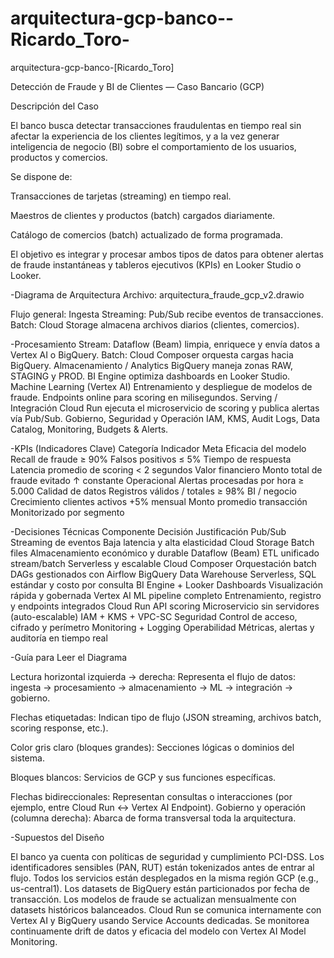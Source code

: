 # arquitectura-gcp-banco--Ricardo_Toro-
arquitectura-gcp-banco-[Ricardo_Toro]

Detección de Fraude y BI de Clientes — Caso Bancario (GCP)

Descripción del Caso

El banco busca detectar transacciones fraudulentas en tiempo real sin afectar la experiencia de los clientes legítimos, y a la vez generar inteligencia de negocio (BI) sobre el comportamiento de los usuarios, productos y comercios.

Se dispone de:

Transacciones de tarjetas (streaming) en tiempo real.

Maestros de clientes y productos (batch) cargados diariamente.

Catálogo de comercios (batch) actualizado de forma programada.

El objetivo es integrar y procesar ambos tipos de datos para obtener alertas de fraude instantáneas y tableros ejecutivos (KPIs) en Looker Studio o Looker.

-Diagrama de Arquitectura
Archivo: arquitectura_fraude_gcp_v2.drawio

Flujo general:
Ingesta
Streaming: Pub/Sub recibe eventos de transacciones.
Batch: Cloud Storage almacena archivos diarios (clientes, comercios).

-Procesamiento
Stream: Dataflow (Beam) limpia, enriquece y envía datos a Vertex AI o BigQuery.
Batch: Cloud Composer orquesta cargas hacia BigQuery.
Almacenamiento / Analytics
BigQuery maneja zonas RAW, STAGING y PROD.
BI Engine optimiza dashboards en Looker Studio.
Machine Learning (Vertex AI)
Entrenamiento y despliegue de modelos de fraude.
Endpoints online para scoring en milisegundos.
Serving / Integración
Cloud Run ejecuta el microservicio de scoring y publica alertas vía Pub/Sub.
Gobierno, Seguridad y Operación
IAM, KMS, Audit Logs, Data Catalog, Monitoring, Budgets & Alerts.

-KPIs (Indicadores Clave)
Categoría	Indicador	Meta
Eficacia del modelo	Recall de fraude	≥ 90%
	Falsos positivos	≤ 5%
Tiempo de respuesta	Latencia promedio de scoring	< 2 segundos
Valor financiero	Monto total de fraude evitado	↑ constante
Operacional	Alertas procesadas por hora	≥ 5.000
Calidad de datos	Registros válidos / totales	≥ 98%
BI / negocio	Crecimiento clientes activos	+5% mensual
	Monto promedio transacción	Monitorizado por segmento
 
-Decisiones Técnicas
Componente	Decisión	Justificación
Pub/Sub	Streaming de eventos	Baja latencia y alta elasticidad
Cloud Storage	Batch files	Almacenamiento económico y durable
Dataflow (Beam)	ETL unificado stream/batch	Serverless y escalable
Cloud Composer	Orquestación batch	DAGs gestionados con Airflow
BigQuery	Data Warehouse	Serverless, SQL estándar y costo por consulta
BI Engine + Looker	Dashboards	Visualización rápida y gobernada
Vertex AI	ML pipeline completo	Entrenamiento, registro y endpoints integrados
Cloud Run	API scoring	Microservicio sin servidores (auto-escalable)
IAM + KMS + VPC-SC	Seguridad	Control de acceso, cifrado y perímetro
Monitoring + Logging	Operabilidad	Métricas, alertas y auditoría en tiempo real


-Guía para Leer el Diagrama

Lectura horizontal izquierda → derecha:
Representa el flujo de datos: ingesta → procesamiento → almacenamiento → ML → integración → gobierno.

Flechas etiquetadas:
Indican tipo de flujo (JSON streaming, archivos batch, scoring response, etc.).

Color gris claro (bloques grandes):
Secciones lógicas o dominios del sistema.

Bloques blancos:
Servicios de GCP y sus funciones específicas.

Flechas bidireccionales:
Representan consultas o interacciones (por ejemplo, entre Cloud Run ↔ Vertex AI Endpoint).
Gobierno y operación (columna derecha):
Abarca de forma transversal toda la arquitectura.

-Supuestos del Diseño

El banco ya cuenta con políticas de seguridad y cumplimiento PCI-DSS.
Los identificadores sensibles (PAN, RUT) están tokenizados antes de entrar al flujo.
Todos los servicios están desplegados en la misma región GCP (e.g., us-central1).
Los datasets de BigQuery están particionados por fecha de transacción.
Los modelos de fraude se actualizan mensualmente con datasets históricos balanceados.
Cloud Run se comunica internamente con Vertex AI y BigQuery usando Service Accounts dedicadas.
Se monitorea continuamente drift de datos y eficacia del modelo con Vertex AI Model Monitoring.
